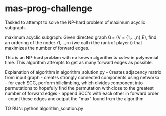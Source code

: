 # mas-prog-challenge
Tasked to attempt to solve the NP-hard problem of maximum acyclic subgraph. 

maximum acyclic subgraph: Given directed graph G = (V = {1,...,n},E), find an ordering of the nodes r1,...,rn (we call ri the rank of player i) that maximizes the number of forward edges.

This is an NP-hard problem with no known algorithm to solve in polynomial time. This algorithm attempts to get as many forward edges as possible.

Explanation of algorithm in algorithm_solution.py
	- Creates adjacency matrix from input graph
	- creates strongly connected components using networkx
	- for each SCC, perform hillclimbing, which divides component into permutations to hopefully find the permutation with close to the greatest number of forward edges
	- append SCC's with each other in forward order
	- count these edges and output the "max" found from the algorithm

TO RUN:
python algorithm_solution.py